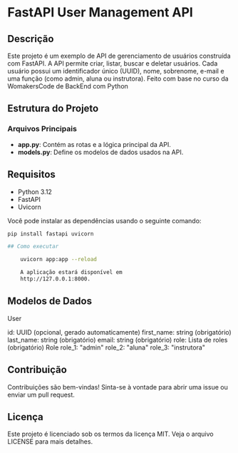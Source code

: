 # FastAPI User Management API

## Descrição

Este projeto é um exemplo de API de gerenciamento de usuários construída com FastAPI. A API permite criar, listar, buscar e deletar usuários. Cada usuário possui um identificador único (UUID), nome, sobrenome, e-mail e uma função (como admin, aluna ou instrutora). Feito com base no curso da WomakersCode de BackEnd com Python 

## Estrutura do Projeto

### Arquivos Principais

- **app.py**: Contém as rotas e a lógica principal da API.
- **models.py**: Define os modelos de dados usados na API.

## Requisitos

- Python 3.12
- FastAPI
- Uvicorn

Você pode instalar as dependências usando o seguinte comando:

```bash
pip install fastapi uvicorn

## Como executar

    uvicorn app:app --reload

    A aplicação estará disponível em 
    http://127.0.0.1:8000.
```


## Modelos de Dados

User

id: UUID (opcional, gerado automaticamente)
first_name: string (obrigatório)
last_name: string (obrigatório)
email: string (obrigatório)
role: Lista de roles (obrigatório)
Role
role_1: "admin"
role_2: "aluna"
role_3: "instrutora"

## Contribuição

Contribuições são bem-vindas! Sinta-se à vontade para abrir uma issue ou enviar um pull request.

## Licença

Este projeto é licenciado sob os termos da licença MIT. Veja o arquivo LICENSE para mais detalhes.
